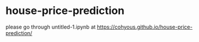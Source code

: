# house-price-prediction
please go through untitled-1.ipynb at  https://cohyous.github.io/house-price-prediction/
